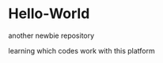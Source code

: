 # Hello-World
another newbie repository
<caption> learning which codes work with this platform</caption>

